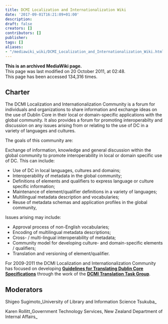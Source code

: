 ```yaml
---
title: DCMI Localization and Internationalization Wiki
date: '2017-09-01T16:21:09+01:00'
description: 
draft: false
creators: []
contributors: []
publisher: 
tags: []
aliases:
- "/mediawiki_wiki/DCMI_Localization_and_Internationalization_Wiki.html"
---
```


 **This is an archived MediaWiki page.**  
This page was last modified on 20 October 2011, at 02:48.  
This page has been accessed 134,316 times.

## Charter 

The DCMI Localization and Internationalization Community is a forum for individuals and organizations to share information and exchange ideas on the use of Dublin Core in their local or domain-specific applications with the global community. It also provides a forum for promoting interoperabilty and discussion on any issues arising from or relating to the use of DC in a variety of languages and cultures.

The goals of this community are:

Exchange of information, knowledge and general discussion within the global community to promote interoperability in local or domain specific use of DC. This can include:

- Use of DC in local languages, cultures and domains;
- Interoperability of metadata in the global community;
- Definitions of elements and qualifiers to express language or culture specific information;
- Maintenance of element/qualifier definitions in a variety of languages;
- Multilingual metadata description and vocabularies;
- Reuse of metadata schemas and application profiles in the global community,

Issues arising may include:

- Approval process of non-English vocabularies;
- Encoding of multilingual metadata descriptions;
- Cross- / multi-lingual interoperability of metadata;
- Community model for developing culture- and domain-specific elements / qualifiers;
- Translation and versioning of element/qualifier.

For 2009-2011 the DCMI Localization and Internationalization Community has focused on developing **[Guidelines for Translating Dublin Core Specifications](/mediawiki_wiki/Guidelines_for_Translating_Dublin_Core_Specifications "Guidelines for Translating Dublin Core Specifications")** through the work of the **[DCMI Translation Task Group](/mediawiki_wiki/DCMI_Translation_Task_Group)**.

## Moderators 

Shigeo Sugimoto_University of Library and Information Science Tsukuba_

Karen Rollitt_Government Technology Services, New Zealand Department of Internal Affairs_

